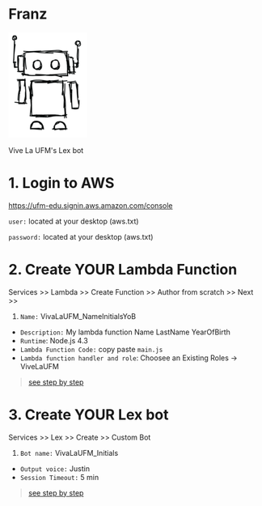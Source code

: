 # Franz
![alt text](.imgs/Logo.png) 

Vive La UFM's Lex bot


# 1. Login to AWS

https://ufm-edu.signin.aws.amazon.com/console

`user:` located at your desktop (aws.txt)

`password:` located at your desktop (aws.txt)

# 2. Create YOUR Lambda Function 

Services >> Lambda >> Create Function >> Author from scratch >> Next >> 

1. `Name:` VivaLaUFM_NameInitialsYoB
- `Description:` My lambda function Name LastName YearOfBirth
- `Runtime`: Node.js 4.3
- `Lambda Function Code:` copy paste `main.js`
- `Lambda function handler and role`: Choosee an Existing Roles -> ViveLaUFM

> [see step by step ](.imgs/lambda.md)


# 3. Create YOUR Lex bot

Services >> Lex >> Create >> Custom Bot

1. `Bot name:` VivaLaUFM_Initials
- `Output voice:` Justin
- `Session Timeout:` 5 min

> [see step by step ](.imgs/lex.md)

